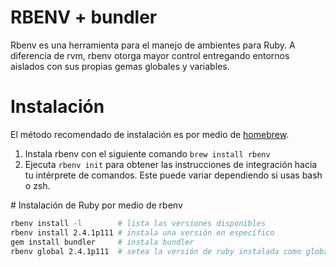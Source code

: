 # RBENV + bundler
Rbenv es una herramienta para el manejo de ambientes para Ruby. A diferencia de rvm, rbenv otorga mayor control entregando entornos aislados con sus propias gemas globales y variables.

# Instalación
El método recomendado de instalación es por medio de [homebrew](./homebrew.md).
1. Instala rbenv con el siguiente comando `brew install rbenv`
2. Ejecuta `rbenv init` para obtener las instrucciones de integración hacia tu intérprete de comandos. Este puede variar dependiendo si usas bash o zsh.

# Instalación de Ruby por medio de rbenv
```bash
rbenv install -l        # lista las versiones disponibles
rbenv install 2.4.1p111 # instala una versión en específico
gem install bundler     # instala bundler
rbenv global 2.4.1p111  # setea la versión de ruby instalada como global
```
